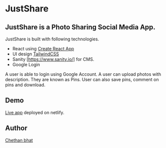 # JustShare

## JustShare is a Photo Sharing Social Media App.

JustShare is built with following technologies.

- React using [Create React App](https://github.com/facebook/create-react-app)
- UI design [TailwindCSS](https://tailwindcss.com/)
- Sanity [https://www.sanity.io/] for CMS.
- Google Login

A user is able to login using Google Account. A user can upload photos with description. They are known as Pins. User can also save pins, comment on pins and download.

## Demo

[Live app](https://justsharephotos.netlify.app/) deployed on netlify.

## Author

[Chethan bhat](https://chethanbhat.com)
